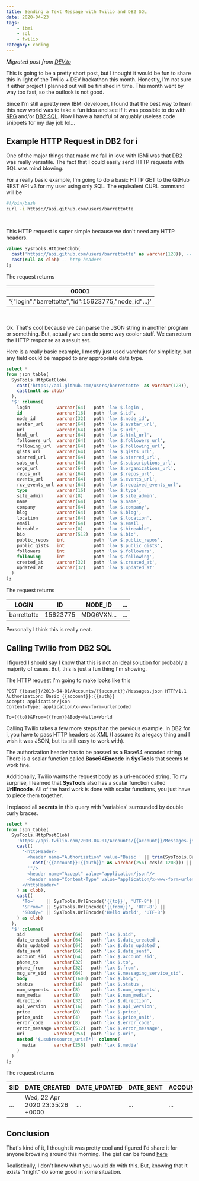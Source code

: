 ```yaml
---
title: Sending a Text Message with Twilio and DB2 SQL
date: 2020-04-23
tags:
    - ibmi
    - sql
    - twilio
category: coding
---
```


*Migrated post from [DEV.to](https://dev.to/barrettotte/sending-a-text-message-with-sql-ibmi-4jnj)*

This is going to be a pretty short post, but I thought it would be fun to share this in light of the Twilio + DEV hackathon this month. Honestly, I'm not sure if either project I planned out will be finished in time. This month went by way too fast, so the outlook is not good.

Since I'm still a pretty new IBMi developer, I found that the best way to learn this new world was to take a fun idea and see if it was possible to do with [RPG](https://en.wikipedia.org/wiki/IBM_RPG) and/or [DB2 SQL](https://www.ibm.com/support/knowledgecenter/ssw_ibm_i_71/db2/rbafzintro.htm).
Now I have a handful of arguably useless code snippets for my day job lol...

## Example HTTP Request in DB2 for i

One of the major things that made me fall in love with IBMi was that DB2 was really versatile. The fact that I could easily send HTTP requests with SQL was mind blowing.

For a really basic example, I'm going to do a basic HTTP GET to the GitHub REST API v3 for my user using only SQL. The equivalent CURL command will be 

```bash
#!/bin/bash
curl -i https://api.github.com/users/barrettotte
```

<br>

This HTTP request is super simple because we don't need any HTTP headers.

```sql
values SysTools.HttpGetClob(
  cast('https://api.github.com/users/barrettotte' as varchar(128)), -- url
  cast(null as clob) -- http headers
);
```

The request returns

| 00001                |
| -------------------- |
| '{"login":"barrettotte","id":15623775,"node_id"...}' |

<br>

Ok. That's cool because we can parse the JSON string in another program or something. But, actually we can do some way cooler stuff. We can return the HTTP response as a result set.

Here is a really basic example, I mostly just used varchars for simplicity, but any field could be mapped to any appropriate data type.

```sql
select *
from json_table(
  SysTools.HttpGetClob(
    cast('https://api.github.com/users/barrettotte' as varchar(128)),
    cast(null as clob)
  ),
  '$' columns(
    login          varchar(64)   path 'lax $.login',
    id             varchar(16)   path 'lax $.id',
    node_id        varchar(32)   path 'lax $.node_id',
    avatar_url     varchar(64)   path 'lax $.avatar_url',
    url            varchar(64)   path 'lax $.url',
    html_url       varchar(64)   path 'lax $.html_url',
    followers_url  varchar(64)   path 'lax $.followers_url',
    following_url  varchar(64)   path 'lax $.following_url',
    gists_url      varchar(64)   path 'lax $.gists_url',
    starred_url    varchar(64)   path 'lax $.starred_url',
    subs_url       varchar(64)   path 'lax $.subscriptions_url',
    orgs_url       varchar(64)   path 'lax $.organizations_url',
    repos_url      varchar(64)   path 'lax $.repos_url',
    events_url     varchar(64)   path 'lax $.events_url',
    rcv_events_url varchar(64)   path 'lax $.received_events_url',
    type           varchar(16)   path 'lax $.type',
    site_admin     varchar(8)    path 'lax $.site_admin',
    name           varchar(64)   path 'lax $.name',
    company        varchar(64)   path 'lax $.company',
    blog           varchar(64)   path 'lax $.blog',
    location       varchar(64)   path 'lax $.location',
    email          varchar(64)   path 'lax $.email',
    hireable       varchar(8)    path 'lax $.hireable',
    bio            varchar(512)  path 'lax $.bio',
    public_repos   int           path 'lax $.public_repos',
    public_gists   int           path 'lax $.public_gists',
    followers      int           path 'lax $.followers',
    following      int           path 'lax $.following',
    created_at     varchar(32)   path 'lax $.created_at',
    updated_at     varchar(32)   path 'lax $.updated_at'
  )
);
```

The request returns

| LOGIN       | ID       | NODE_ID    | ... |
| ----------- | -------- | ---------- | --- |
| barrettotte | 15623775 | MDQ6VXN... | ... |

Personally I think this is really neat.

## Calling Twilio from DB2 SQL

I figured I should say I know that this is not an ideal solution for probably a majority of cases. But, this is just a fun thing I'm showing.

The HTTP request I'm going to make looks like this 

```
POST {{base}}/2010-04-01/Accounts/{{account}}/Messages.json HTTP/1.1
Authorization: Basic {{account}}:{{auth}}
Accept: application/json
Content-Type: application/x-www-form-urlencoded

To={{to}}&From={{from}}&Body=Hello+World
```

Calling Twilio takes a few more steps than the previous example. In DB2 for i, you have to pass HTTP headers as XML (I assume its a legacy thing and I wish it was JSON, but its still easy to work with). 

The authorization header has to be passed as a Base64 encoded string. There is a scalar function called **Base64Encode** in **SysTools** that seems to work fine.

Additionally, Twilio wants the request body as a url-encoded string. To my surprise, I learned that **SysTools** also has a scalar function called **UrlEncode**. All of the hard work is done with scalar functions, you just have to piece them together.

I replaced all **secrets** in this query with 'variables' surrounded by double curly braces.

```sql
select *
from json_table(
  SysTools.HttpPostClob(
    'https://api.twilio.com/2010-04-01/Accounts/{{account}}/Messages.json',
    cast((
      '<httpHeader>
        <header name="Authorization" value="Basic ' || trim(SysTools.Base64Encode(
          cast('{{account}}:{{auth}}' as varchar(256) ccsid 1208))) ||
        '"/>
        <header name="Accept" value="application/json"/>
        <header name="Content-Type" value="application/x-www-form-urlencoded"/>
      </httpHeader>'
    ) as clob),
    cast((
      'To='    || SysTools.UrlEncode('{{to}}', 'UTF-8') ||
      '&From=' || SysTools.UrlEncode('{{from}}', 'UTF-8') ||
      '&Body=' || SysTools.UrlEncode('Hello World', 'UTF-8')
    ) as clob)
  ),
  '$' columns(
    sid           varchar(64)   path 'lax $.sid',
    date_created  varchar(64)   path 'lax $.date_created',
    date_updated  varchar(64)   path 'lax $.date_updated',
    date_sent     varchar(64)   path 'lax $.date_sent',
    account_sid   varchar(64)   path 'lax $.account_sid',
    phone_to      varchar(32)   path 'lax $.to',
    phone_from    varchar(32)   path 'lax $.from',
    msg_srv_sid   varchar(64)   path 'lax $.messaging_service_sid',
    body          varchar(1600) path 'lax $.body',
    status        varchar(16)   path 'lax $.status',
    num_segments  varchar(8)    path 'lax $.num_segments',
    num_media     varchar(8)    path 'lax $.num_media',
    direction     varchar(32)   path 'lax $.direction',
    api_version   varchar(16)   path 'lax $.api_version',
    price         varchar(8)    path 'lax $.price',
    price_unit    varchar(4)    path 'lax $.price_unit',
    error_code    varchar(8)    path 'lax $.error_code',
    error_message varchar(512)  path 'lax $.error_message',
    uri           varchar(256)  path 'lax $.uri',
    nested '$.subresource_uris[*]' columns(
      media       varchar(256)  path 'lax $.media'
    )
  )
);
```

The request returns

| SID | DATE_CREATED | DATE_UPDATED | DATE_SENT | ACCOUNT_SID | PHONE_TO | ... |
| --- | ------------ | ------------ | --------- | ----------- | -------- | --- |
| ... | Wed, 22 Apr 2020 23:35:26 +0000 | ... | ... | ... | ... | ... |

## Conclusion

That's kind of it, I thought it was pretty cool and figured I'd share it for anyone browsing around this morning.
The gist can be found [here](https://gist.github.com/barrettotte/8a12130d40882c52a18c14f9a72df12a)

Realistically, I don't know what you would do with this. But, knowing that it exists "might" do some good in some situation.
